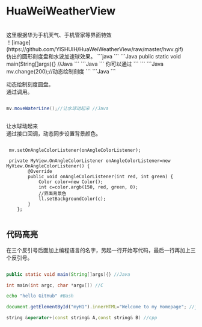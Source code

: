 # HuaWeiWeatherView
<br>
这里根据华为手机天气、手机管家等界面特效<br>
！[image](https://github.com/YISHUIH/HuaWeiWeatherView/raw/master/hwv.gif)
<br>
仿出的圆形刻度盘和水波加速球效果。
```java
```
```Java
public static void main(String[]args){} //Java
```
```Java
```
你可以通过
```
```
```Java
mv.change(200);//动态绘制刻度
```
```Java
```

动态绘制刻度圆盘。
<br>
通过调用。

```
```
```Java
mv.moveWaterLine();//让水球动起来 //Java
```
```Java
```

让水球动起来
<br>
通过接口回调，动态同步设置背景颜色。
```
```
```Java<br>
 mv.setOnAngleColorListener(onAngleColorListener);
 
 private MyView.OnAngleColorListener onAngleColorListener=new MyView.OnAngleColorListener() {
        @Override
        public void onAngleColorListener(int red, int green) {
            Color color=new Color();
            int c=color.argb(150, red, green, 0);
            //界面背景色
            ll.setBackgroundColor(c);
        }
    };
```
```Java
```

代码高亮
----------
在三个反引号后面加上编程语言的名字，另起一行开始写代码，最后一行再加上三个反引号。
```java
```
```Java
public static void main(String[]args){} //Java
```
```c
int main(int argc, char *argv[]) //C
```
```Bash
echo "hello GitHub" #Bash
```
```javascript
document.getElementById("myH1").innerHTML="Welcome to my Homepage"; //javascipt
```
```cpp
string &operator+(const string& A,const string& B) //cpp
```

